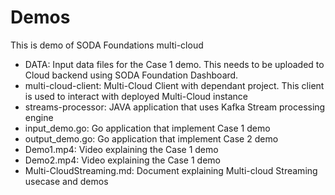 # Demos

This is demo of SODA Foundations multi-cloud


 - DATA: Input data files for the Case 1 demo. This needs to be uploaded to Cloud backend using SODA Foundation Dashboard.
 - multi-cloud-client: Multi-Cloud Client with dependant project. This client is used to interact with deployed Multi-Cloud instance
 - streams-processor: JAVA application that uses Kafka Stream processing engine
 - input_demo.go: Go application that implement Case 1 demo
 - output_demo.go: Go application that implement Case 2 demo
 - Demo1.mp4: Video explaining the Case 1 demo
 - Demo2.mp4: Video explaining the Case 1 demo
 - Multi-CloudStreaming.md: Document explaining Multi-cloud Streaming usecase and demos
